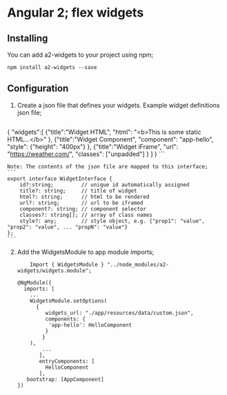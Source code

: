 # Angular 2; flex widgets

## Installing
You can add a2-widgets to your project using npm;
```
npm install a2-widgets --save
```

## Configuration

1. Create a json file that defines your widgets. Example widget definitions json file;
    ```
{
    "widgets":[
        {"title":"Widget HTML",
         "html": "&lt;b>This is some static HTML...&lt;/b>"
        },
        {"title":"Widget Component",
         "component": "app-hello",
         "style": {"height": "400px"}
        },
        {"title":"Widget iFrame",
         "url": "https://weather.com/",
         "classes": ["unpadded"]
        }
    ]
}
    ```

    Note: The contents of the json file are mapped to this interface;
    ```
	export interface WidgetInterface {
	    id?:string;         // unique id automatically assigned
	    title?: string;     // title of widget
	    html?: string;      // html to be rendered
	    url?: string;       // url to be iframed
	    component?: string; // component selector
	    classes?: string[]; // array of class names
	    style?: any;        // style object, e.g. {"prop1": "value", "prop2": "value", ... "propN": "value"}
	};
    ```


2. Add the WidgetsModule to app module imports;

    ```
        Import { WidgetsModule } "../node_modules/a2-widgets/widgets.module";

	@NgModule({
	  imports: [
	    ...
	    WidgetsModule.setOptions(
	      { 
       		 widgets_url: "./app/resources/data/custom.json",
       		 components: {
	          'app-hello': HelloComponent
       		 }
      		}
   	    ),
    	    ...
           ],
           entryComponents: [
             HelloComponent
           ],
  	   bootstrap: [AppComponent]
	})
    ```

